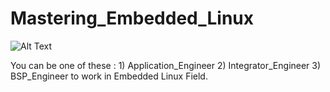 # Mastering_Embedded_Linux

![Alt Text](https://www.google.com/url?sa=i&url=https%3A%2F%2Fblog.felgo.com%2Fembedded%2Fembedded-operating-systems&psig=AOvVaw1SQRnOpypBykkHjcBrVOLg&ust=1710091733454000&source=images&cd=vfe&opi=89978449&ved=0CBIQjRxqFwoTCJiJqKLa54QDFQAAAAAdAAAAABAE)

You can be one of these :
        1) Application_Engineer 
        2) Integrator_Engineer
        3) BSP_Engineer
to work in Embedded Linux Field.
